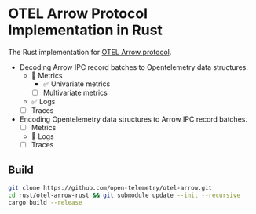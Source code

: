 # OTEL Arrow Protocol Implementation in Rust

The Rust implementation for [OTEL Arrow
protocol](https://github.com/open-telemetry/otel-arrow).

- Decoding Arrow IPC record batches to Opentelemetry data structures.
  - :construction: Metrics
    - :white_check_mark: Univariate metrics
    - [ ] Multivariate metrics
  - :white_check_mark: Logs
  - [ ] Traces
- Encoding Opentelemetry data structures to Arrow IPC record batches.
  - [ ] Metrics
  - :construction: Logs
  - [ ] Traces

## Build

```bash
git clone https://github.com/open-telemetry/otel-arrow.git
cd rust/otel-arrow-rust && git submodule update --init --recursive
cargo build --release
```

